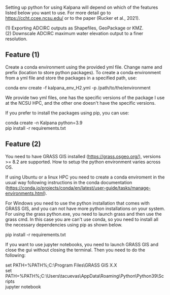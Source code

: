 Setting up python for using Kalpana will depend on which of the features listed below you want to use. 
For more detail go to https://ccht.ccee.ncsu.edu/ or to the paper (Rucker et al., 2021).

(1) Exporting ADCIRC outputs as Shapefiles, GeoPackage or KMZ.<br>
(2) Downscale ADCIRC maximum water elevation output to a finer resolution.


## Feature (1)
Create a conda environment using the provided yml file. Change name and prefix (location to store python packages).
To create a conda environment from a yml file and store the packages in a specified path, use:<br>

conda env create -f kalpana_env_H2.yml -p /path/to/the/environment<br>

We provide two yml files, one has the specific versions of the package I use at the NCSU HPC, and the other one doesn't have 
the specific versions.<br>

If you prefer to install the packages using pip, you can use:<br>

conda create -n Kalpana python=3.9<br>
pip install -r requirements.txt<br>

## Feature (2)
You need to have GRASS GIS installed (https://grass.osgeo.org/), versions >= 8.2 are supported.
How to setup the python environment varies across OS. 

If using Ubuntu or a linux HPC you need to create a conda enviroment in the usual way following instructions in the conda documentation 
(https://conda.io/projects/conda/en/latest/user-guide/tasks/manage-environments.html).

For Windows you need to use the python installation that comes with GRASS GIS, and you can not have more python installations on
your system. For using the grass python.exe, you need to launch grass and then use the grass cmd. In this case you are can't use
conda, so you need to install all the necessary dependencies using pip as shown below.

pip install -r requirements.txt<br>

If you want to use jupyter notebooks, you need to launch GRASS GIS and close the gui without closing the terminal.
Then you need to do the following:

set PATH=%PATH%;C:\Program Files\GRASS GIS X.X\
set PATH=%PATH%;C:\Users\tacuevas\AppData\Roaming\Python\Python39\Scripts\
jupyter notebook

